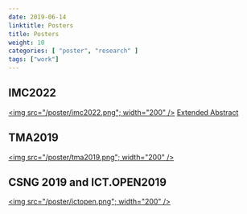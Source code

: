```yaml
---
date: 2019-06-14
linktitle: Posters
title: Posters
weight: 10
categories: [ "poster", "research" ]
tags: ["work"]
---
```

## IMC2022

<a href="/poster/imc2022.pdf"><img src="/poster/imc2022.png"; width="200" /></a>
<a href="https://www.caida.org/catalog/papers/2022_observable_kindns_poster/observable_kindns_poster.pdf"> Extended Abstract </a>

## TMA2019

<a href="/poster/tma2019.pdf"><img src="/poster/tma2019.png"; width="200" /></a>


## CSNG 2019 and ICT.OPEN2019

<a href="/poster/ictopen.pdf"><img src="/poster/ictopen.png"; width="200" /></a>
